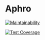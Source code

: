 # Aphro
[![Maintainability](https://api.codeclimate.com/v1/badges/b3d189b1f02d752f66cd/maintainability)](https://codeclimate.com/github/Niyapmet05/Aphro/maintainability)

[![Test Coverage](https://api.codeclimate.com/v1/badges/b3d189b1f02d752f66cd/test_coverage)](https://codeclimate.com/github/Niyapmet05/Aphro/test_coverage)